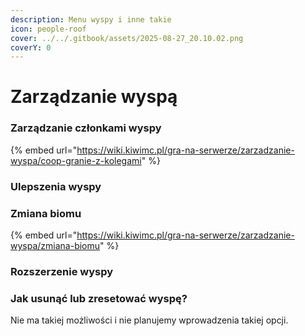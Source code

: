 ```yaml
---
description: Menu wyspy i inne takie
icon: people-roof
cover: ../../.gitbook/assets/2025-08-27_20.10.02.png
coverY: 0
---
```


# Zarządzanie wyspą

### Zarządzanie członkami wyspy

{% embed url="https://wiki.kiwimc.pl/gra-na-serwerze/zarzadzanie-wyspa/coop-granie-z-kolegami" %}

### Ulepszenia wyspy

### Zmiana biomu

{% embed url="https://wiki.kiwimc.pl/gra-na-serwerze/zarzadzanie-wyspa/zmiana-biomu" %}

### Rozszerzenie wyspy

### Jak usunąć lub zresetować wyspę?

Nie ma takiej możliwości i nie planujemy wprowadzenia takiej opcji.

